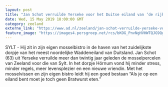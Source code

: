 ```yaml
---
layout: post
title: "Jan Schot verruilde Yerseke voor het Duitse eiland van ‘de rijken en Schönen’"
date: Wed, 15 May 2019 18:00:00 GMT
category: zeeland
externe_link: "https://www.ad.nl/zeeland/jan-schot-verruilde-yerseke-voor-het-duitse-eiland-van-de-rijken-en-schonen~af703922/"
feature_image: "https://images4.persgroep.net/rcs/bKOG_PnvNgHVHWTQJG9QgOt4Fu4/diocontent/148426880/_fitwidth/400/?appId=21791a8992982cd8da851550a453bd7f&quality=0.7"
---
```


SYLT - Hij zit in zijn eigen mosselbistro in de haven van het zuidelijkste dorpje van het meest noordelijke Waddeneiland van Duitsland. Jan Schot (63) uit Yerseke verruilde meer dan twintig jaar geleden de mosselpercelen van Zeeland voor die van Sylt. In het dorpje Hörnum vond hij minder stress, minder regels, meer levensplezier en een nieuwe vriendin. Met het mosselvissen en zijn eigen bistro leidt hij een goed bestaan “Als je op een eiland bent moet je toch geen Bratwurst eten.”
